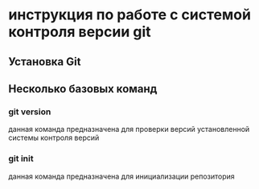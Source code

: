# инструкция по работе с системой контроля версии git

## Установка Git

## Несколько базовых команд

### git version

данная команда предназначена для проверки версий установленной системы контроля версий

### git init

данная команда предназначена для инициализации репозитория